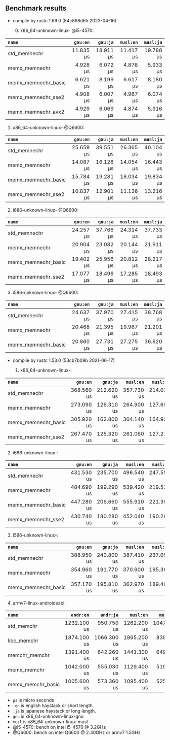 ## Benchmark results

- compile by rustc 1.69.0 (84c898d65 2023-04-16)

  0. x86_64-unknown-linux- @i5-4570:

|         `name`          |  `gnu:en`   |  `gnu:ja`   |  `musl:en`  |  `musl:ja`  |
|:------------------------|------------:|------------:|------------:|------------:|
| std_memnechr            |   11.835 µs |   18.911 µs |   11.417 µs |   19.788 µs |
| memx_memnechr           |    4.928 µs |    6.072 µs |    4.878 µs |    5.933 µs |
| memx_memnechr_basic     |    6.621 µs |    8.199 µs |    6.617 µs |    8.180 µs |
| memx_memnechr_sse2      |    4.908 µs |    6.007 µs |    4.967 µs |    6.074 µs |
| memx_memnechr_avx2      |    4.929 µs |    6.069 µs |    4.874 µs |    5.916 µs |

  1. x86_64-unknown-linux- @Q6600:

|         `name`          |  `gnu:en`   |  `gnu:ja`   |  `musl:en`  |  `musl:ja`  |
|:------------------------|------------:|------------:|------------:|------------:|
| std_memnechr            |   25.659 µs |   39.551 µs |   26.365 µs |   40.104 µs |
| memx_memnechr           |   14.087 µs |   16.128 µs |   14.054 µs |   16.443 µs |
| memx_memnechr_basic     |   15.784 µs |   19.281 µs |   16.034 µs |   19.834 µs |
| memx_memnechr_sse2      |   10.837 µs |   12.901 µs |   11.136 µs |   13.216 µs |

  2. i686-unknown-linux- @Q6600:

|         `name`          |  `gnu:en`   |  `gnu:ja`   |  `musl:en`  |  `musl:ja`  |
|:------------------------|------------:|------------:|------------:|------------:|
| std_memnechr            |   24.257 µs |   37.766 µs |   24.314 µs |   37.733 µs |
| memx_memnechr           |   20.904 µs |   23.082 µs |   20.144 µs |   21.911 µs |
| memx_memnechr_basic     |   19.402 µs |   25.956 µs |   20.812 µs |   28.217 µs |
| memx_memnechr_sse2      |   17.077 µs |   18.496 µs |   17.285 µs |   18.493 µs |

  3. i586-unknown-linux- @Q6600:

|         `name`          |  `gnu:en`   |  `gnu:ja`   |  `musl:en`  |  `musl:ja`  |
|:------------------------|------------:|------------:|------------:|------------:|
| std_memnechr            |   24.637 µs |   37.970 µs |   27.415 µs |   38.768 µs |
| memx_memnechr           |   20.468 µs |   21.395 µs |   19.967 µs |   21.201 µs |
| memx_memnechr_basic     |   20.860 µs |   27.731 µs |   27.275 µs |   36.620 µs |


- compile by rustc 1.53.0 (53cb7b09b 2021-06-17)

  1. x86_64-unknown-linux-:

|         `name`          |  `gnu:en`   |  `gnu:ja`   |  `musl:en`  |  `musl:ja`  |
|:------------------------|------------:|------------:|------------:|------------:|
| std_memnechr            |  368.560 us |  212.620 us |  357.730 us |  214.030 us |
| memx_memnechr           |  273.090 us |  126.310 us |  264.900 us |  127.690 us |
| memx_memnechr_basic     |  305.920 us |  162.800 us |  304.140 us |  164.920 us |
| memx_memnechr_sse2      |  267.470 us |  125.320 us |  261.060 us |  127.270 us |

  2. i686-unknown-linux-:

|         `name`          |  `gnu:en`   |  `gnu:ja`   |  `musl:en`  |  `musl:ja`  |
|:------------------------|------------:|------------:|------------:|------------:|
| std_memnechr            |  431.530 us |  235.700 us |  496.540 us |  247.550 us |
| memx_memnechr           |  484.690 us |  199.290 us |  539.420 us |  219.530 us |
| memx_memnechr_basic     |  447.280 us |  206.660 us |  555.910 us |  221.390 us |
| memx_memnechr_sse2      |  430.740 us |  180.280 us |  452.040 us |  190.260 us |

  3. i586-unknown-linux-:

|         `name`          |  `gnu:en`   |  `gnu:ja`   |  `musl:en`  |  `musl:ja`  |
|:------------------------|------------:|------------:|------------:|------------:|
| std_memnechr            |  388.950 us |  240.800 us |  387.410 us |  237.050 us |
| memx_memnechr           |  354.960 us |  191.770 us |  370.900 us |  195.360 us |
| memx_memnechr_basic     |  357.170 us |  195.810 us |  362.970 us |  189.400 us |

  4. armv7-linux-androideabi:

|         `name`          |  `andr:en`  |  `andr:ja`  |  `musl:en`  |  `musl:ja`  |
|:------------------------|------------:|------------:|------------:|------------:|
| std_memchr              | 1232.100 us |  950.750 us | 1262.200 us | 1047.500 us |
| libc_memchr             | 1874.100 us | 1066.300 us | 1865.200 us |  838.210 us |
| memchr_memchr           | 1391.400 us |  642.260 us | 1441.300 us |  649.600 us |
| memx_memchr             | 1042.000 us |  555.030 us | 1129.400 us |  519.740 us |
| memx_memchr_basic       | 1005.600 us |  573.360 us | 1095.400 us |  525.020 us |

- `µs` is micro seconds
- `:en` is english haystack or short length.
- `:ja` is japanese haystack or long length.
- `gnu` is x86_64-unknown-linux-gnu
- `musl` is x86_64-unknown-linux-musl
- @i5-4570: bench on intel i5-4570 @ 3.2GHz
- @Q6600: bench on intel Q6600 @ 2.40GHz or armv7 1.5GHz
